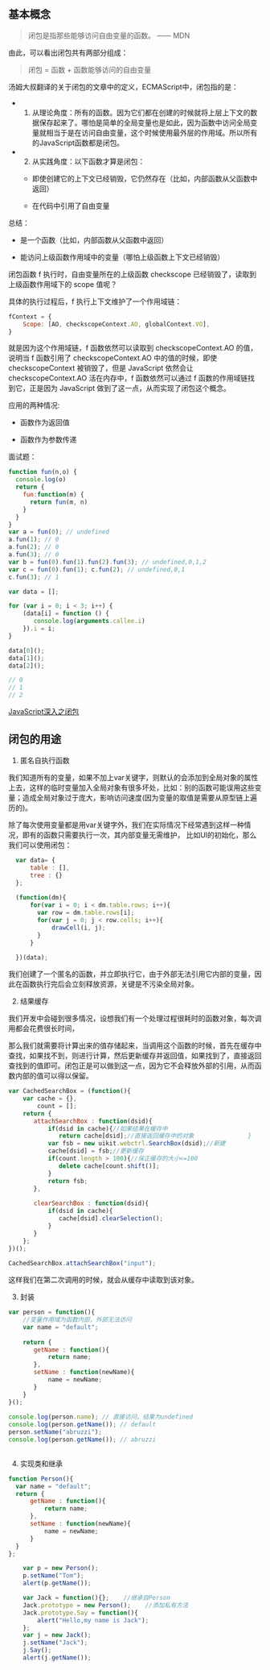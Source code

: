 ## 基本概念

> 闭包是指那些能够访问自由变量的函数。  ——  MDN

由此，可以看出闭包共有两部分组成：

> 闭包 = 函数 + 函数能够访问的自由变量

汤姆大叔翻译的关于闭包的文章中的定义，ECMAScript中，闭包指的是：

  - 1.  从理论角度：所有的函数。因为它们都在创建的时候就将上层上下文的数据保存起来了。哪怕是简单的全局变量也是如此，因为函数中访问全局变量就相当于是在访问自由变量，这个时候使用最外层的作用域。所以所有的JavaScript函数都是闭包。

  - 2.  从实践角度：以下函数才算是闭包：

    - 即使创建它的上下文已经销毁，它仍然存在（比如，内部函数从父函数中返回）

    - 在代码中引用了自由变量

总结：

  - 是一个函数（比如，内部函数从父函数中返回）
  
  - 能访问上级函数作用域中的变量（哪怕上级函数上下文已经销毁）

闭包函数 f 执行时，自由变量所在的上级函数 checkscope 已经销毁了，读取到上级函数作用域下的 scope 值呢？  

具体的执行过程后，f 执行上下文维护了一个作用域链：

```javaScript
fContext = {
    Scope: [AO, checkscopeContext.AO, globalContext.VO],
}
```

就是因为这个作用域链，f 函数依然可以读取到 checkscopeContext.AO 的值，说明当 f 函数引用了 checkscopeContext.AO 中的值的时候，即使 checkscopeContext 被销毁了，但是 JavaScript 依然会让 checkscopeContext.AO 活在内存中，f 函数依然可以通过 f 函数的作用域链找到它，正是因为 JavaScript 做到了这一点，从而实现了闭包这个概念。

应用的两种情况:

  - 函数作为返回值

  - 函数作为参数传递

面试题：

```javaScript
function fun(n,o) {
  console.log(o)
  return {
    fun:function(m) {
      return fun(m, n)
    }
  }
}
var a = fun(0); // undefined
a.fun(1); // 0
a.fun(2); // 0
a.fun(3); // 0
var b = fun(0).fun(1).fun(2).fun(3); // undefined,0,1,2
var c = fun(0).fun(1); c.fun(2); // undefined,0,1
c.fun(3); // 1
```

```javaScript
var data = [];

for (var i = 0; i < 3; i++) {
    (data[i] = function () {
       console.log(arguments.callee.i) 
    }).i = i;
}

data[0]();
data[1]();
data[2]();

// 0
// 1
// 2
```

[JavaScript深入之闭包](https://github.com/mqyqingfeng/Blog/issues/9)

## 闭包的用途

1. 匿名自执行函数

我们知道所有的变量，如果不加上var关键字，则默认的会添加到全局对象的属性上去，这样的临时变量加入全局对象有很多坏处，比如：别的函数可能误用这些变量；造成全局对象过于庞大，影响访问速度(因为变量的取值是需要从原型链上遍历的)。

除了每次使用变量都是用var关键字外，我们在实际情况下经常遇到这样一种情况，即有的函数只需要执行一次，其内部变量无需维护， 比如UI的初始化，那么我们可以使用闭包：

```javaScript
  var data= {    
      table : [],    
      tree : {}    
  };    
      
  (function(dm){    
      for(var i = 0; i < dm.table.rows; i++){    
        var row = dm.table.rows[i];    
        for(var j = 0; j < row.cells; i++){    
            drawCell(i, j);    
        }    
      }    
        
  })(data); 
```

我们创建了一个匿名的函数，并立即执行它，由于外部无法引用它内部的变量，因此在函数执行完后会立刻释放资源，关键是不污染全局对象。

2. 结果缓存

我们开发中会碰到很多情况，设想我们有一个处理过程很耗时的函数对象，每次调用都会花费很长时间，

那么我们就需要将计算出来的值存储起来，当调用这个函数的时候，首先在缓存中查找，如果找不到，则进行计算，然后更新缓存并返回值，如果找到了，直接返回查找到的值即可。闭包正是可以做到这一点，因为它不会释放外部的引用，从而函数内部的值可以得以保留。

```javaScript
var CachedSearchBox = (function(){    
    var cache = {},    
        count = [];    
    return {    
       attachSearchBox : function(dsid){    
           if(dsid in cache){//如果结果在缓存中    
              return cache[dsid];//直接返回缓存中的对象               }    
           var fsb = new uikit.webctrl.SearchBox(dsid);//新建    
           cache[dsid] = fsb;//更新缓存    
           if(count.length > 100){//保正缓存的大小<=100    
              delete cache[count.shift()];    
           }    
           return fsb;          
       },    
     
       clearSearchBox : function(dsid){    
           if(dsid in cache){    
              cache[dsid].clearSelection();      
           }    
       }    
    };    
})();    
     
CachedSearchBox.attachSearchBox("input");
```

这样我们在第二次调用的时候，就会从缓存中读取到该对象。

3. 封装

```javaScript
var person = function(){    
    //变量作用域为函数内部，外部无法访问    
    var name = "default";       
       
    return {    
       getName : function(){    
           return name;    
       },    
       setName : function(newName){    
           name = newName;    
       }    
    }    
}();    
     
console.log(person.name); // 直接访问，结果为undefined    
console.log(person.getName()); // default 
person.setName("abruzzi");    
console.log(person.getName()); // abruzzi   
   
```

4. 实现类和继承

```javaScript
function Person(){    
  var name = "default";           
  return {    
      getName : function(){    
          return name;    
      },    
      setName : function(newName){    
          name = newName;    
      }    
  }    
};   

    var p = new Person();
    p.setName("Tom");
    alert(p.getName());

    var Jack = function(){};    //继承自Person
    Jack.prototype = new Person();    //添加私有方法
    Jack.prototype.Say = function(){
        alert("Hello,my name is Jack");
    };    
    var j = new Jack();
    j.setName("Jack");
    j.Say();
    alert(j.getName());
```
